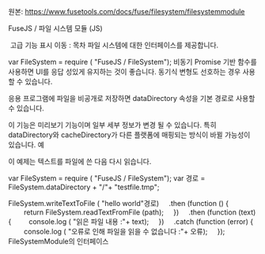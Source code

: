 원본: https://www.fusetools.com/docs/fuse/filesystem/filesystemmodule

FuseJS / 파일 시스템 모듈 (JS)

 고급 기능 표시
이동 :
목차
파일 시스템에 대한 인터페이스를 제공합니다.

var FileSystem = require ( "FuseJS / FileSystem");
비동기 Promise 기반 함수를 사용하면 UI를 응답 성있게 유지하는 것이 좋습니다. 동기식 변형도 선호하는 경우 사용할 수 있습니다.

응용 프로그램에 파일을 비공개로 저장하면 dataDirectory 속성을 기본 경로로 사용할 수 있습니다.

이 기능은 미리보기 기능이며 일부 세부 정보가 변경 될 수 있습니다. 특히 dataDirectory와 cacheDirectory가 다른 플랫폼에 매핑되는 방식이 바뀔 가능성이 있습니다.
예

이 예제는 텍스트를 파일에 쓴 다음 다시 읽습니다.

var FileSystem = require ( "FuseJS / FileSystem");
var 경로 = FileSystem.dataDirectory + "/"+ "testfile.tmp";

FileSystem.writeTextToFile ( "hello world"경로)
    .then (function () {
        return FileSystem.readTextFromFile (path);
    })
    .then (function (text) {
        console.log ( "읽은 파일 내용 :"+ text);
    })
    .catch (function (error) {
        console.log ( "오류로 인해 파일을 읽을 수 없습니다 :"+ 오류);
    });
FileSystemModule의 인터페이스